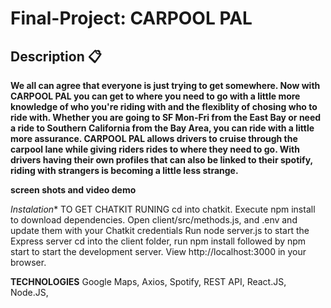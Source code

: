 # Final-Project: CARPOOL PAL

## Description :clipboard:
**We all can agree that everyone is just trying to get somewhere. Now with CARPOOL PAL you can get to where you need to go with a little more knowledge of who you're riding with and the flexiblity of chosing who to ride with. Whether you are going to SF Mon-Fri from the East Bay or need a ride to Southern California from the Bay Area, you can ride with a little more assurance. CARPOOL PAL allows drivers to cruise through the carpool lane while giving riders rides to where they need to go. With drivers having their own profiles that can also be linked to their spotify, riding with strangers is becoming a little less strange. </H3>**


**screen shots and video demo</H3>**


**Instalation*</H3>**
TO GET CHATKIT RUNING
cd into chatkit.
Execute npm install to download dependencies.
Open client/src/methods.js, and .env and update them with your Chatkit credentials
Run node server.js to start the Express server
cd into the client folder, run npm install followed by npm start to start the development server. View http://localhost:3000 in your browser.

**TECHNOLOGIES</H3>**
 Google Maps, Axios, Spotify, REST API, React.JS, Node.JS, 

